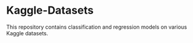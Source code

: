 # Kaggle-Datasets
 This repository contains classification and regression models on various Kaggle datasets.
